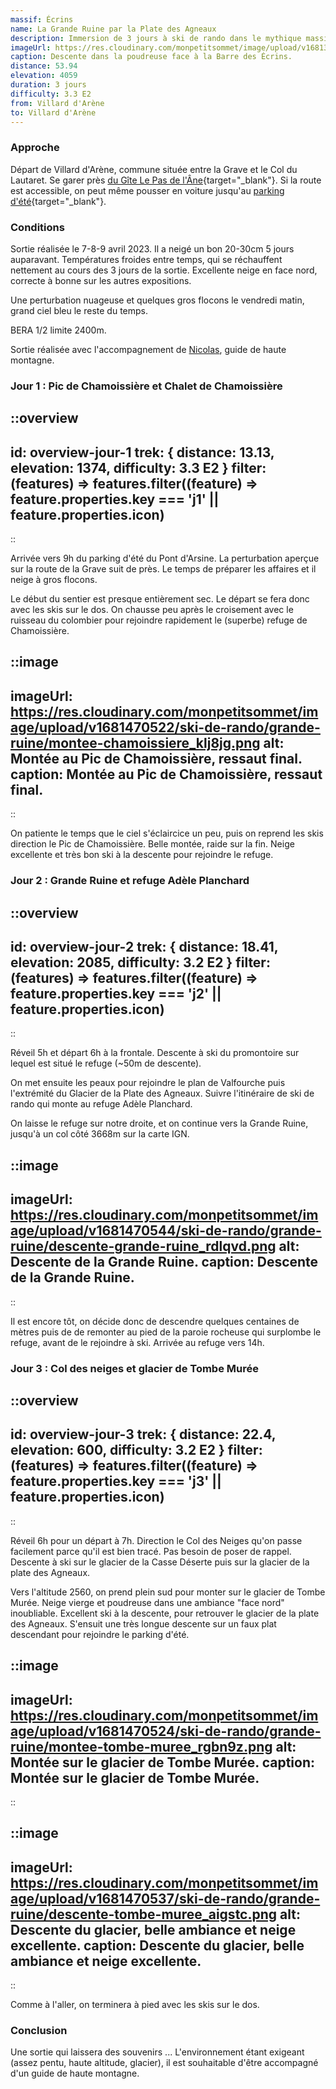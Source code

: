 ```yaml
---
massif: Écrins
name: La Grande Ruine par la Plate des Agneaux
description: Immersion de 3 jours à ski de rando dans le mythique massif des écrins. Ambiance de haute montagne entre ski sur glacier, nuit en refuge à plus de 3100m d'altitude et vue sur des sommets emblématiques tels que la barre des écrins.
imageUrl: https://res.cloudinary.com/monpetitsommet/image/upload/v1681300176/ski-de-rando/grande-ruine/grande-ruine-cover_dj8n3n.png
caption: Descente dans la poudreuse face à la Barre des Écrins.
distance: 53.94
elevation: 4059
duration: 3 jours
difficulty: 3.3 E2
from: Villard d'Arène
to: Villard d'Arène
---
```


### Approche
Départ de Villard d'Arène, commune située entre la Grave et le Col du Lautaret. Se garer près [du Gîte Le Pas de l'Âne](https://goo.gl/maps/27cpsKP9a9GwNhyk7){target="_blank"}. Si la route est accessible, on peut même pousser en voiture jusqu'au [parking d'été](https://goo.gl/maps/27cpsKP9a9GwNhyk7){target="_blank"}.

### Conditions
Sortie réalisée le 7-8-9 avril 2023. Il a neigé un bon 20-30cm 5 jours auparavant. Températures froides entre temps, qui se réchauffent nettement au cours des 3 jours de la sortie. Excellente neige en face nord, correcte à bonne sur les autres expositions.

Une perturbation nuageuse et quelques gros flocons le vendredi matin, grand ciel bleu le reste du temps.

BERA 1/2 limite 2400m.

Sortie réalisée avec l'accompagnement de [Nicolas](https://queyras-mountain-guides.com/guides), guide de haute montagne.

### Jour 1 : Pic de Chamoissière et Chalet de Chamoissière
::overview
---
id: overview-jour-1
trek: { distance: 13.13, elevation: 1374, difficulty: 3.3 E2 }
filter: (features) => features.filter((feature) => feature.properties.key === 'j1' || feature.properties.icon)
---
::

Arrivée vers 9h du parking d'été du Pont d'Arsine. La perturbation aperçue sur la route de la Grave suit de près. Le temps de préparer les affaires et il neige à gros flocons.

Le début du sentier est presque entièrement sec. Le départ se fera donc avec les skis sur le dos. On chausse peu après le croisement avec le ruisseau du colombier pour rejoindre rapidement le (superbe) refuge de Chamoissière.

::image
---
imageUrl: https://res.cloudinary.com/monpetitsommet/image/upload/v1681470522/ski-de-rando/grande-ruine/montee-chamoissiere_klj8jg.png
alt: Montée au Pic de Chamoissière, ressaut final.
caption: Montée au Pic de Chamoissière, ressaut final.
---
::

On patiente le temps que le ciel s'éclaircice un peu, puis on reprend les skis direction le Pic de Chamoissière. Belle montée, raide sur la fin. Neige excellente et très bon ski à la descente pour rejoindre le refuge.

### Jour 2 : Grande Ruine et refuge Adèle Planchard
::overview
---
id: overview-jour-2
trek: { distance: 18.41, elevation: 2085, difficulty: 3.2 E2 }
filter: (features) => features.filter((feature) => feature.properties.key === 'j2' || feature.properties.icon)
---
::

Réveil 5h et départ 6h à la frontale. Descente à ski du promontoire sur lequel est situé le refuge (~50m de descente).

On met ensuite les peaux pour rejoindre le plan de Valfourche puis l'extrémité du Glacier de la Plate des Agneaux. Suivre l'itinéraire de ski de rando qui monte au refuge Adèle Planchard.

On laisse le refuge sur notre droite, et on continue vers la Grande Ruine, jusqu'à un col côté 3668m sur la carte IGN.

::image
---
imageUrl: https://res.cloudinary.com/monpetitsommet/image/upload/v1681470544/ski-de-rando/grande-ruine/descente-grande-ruine_rdlqvd.png
alt: Descente de la Grande Ruine.
caption: Descente de la Grande Ruine.
---
::

Il est encore tôt, on décide donc de descendre quelques centaines de mètres puis de de remonter au pied de la paroie rocheuse qui surplombe le refuge, avant de le rejoindre à ski. Arrivée au refuge vers 14h.

### Jour 3 : Col des neiges et glacier de Tombe Murée
::overview
---
id: overview-jour-3
trek: { distance: 22.4, elevation: 600, difficulty: 3.2 E2 }
filter: (features) => features.filter((feature) => feature.properties.key === 'j3' || feature.properties.icon)
---
::

Réveil 6h pour un départ à 7h. Direction le Col des Neiges qu'on passe facilement parce qu'il est bien tracé. Pas besoin de poser de rappel. Descente à ski sur le glacier de la Casse Déserte puis sur la glacier de la plate des Agneaux.

Vers l'altitude 2560, on prend plein sud pour monter sur le glacier de Tombe Murée. Neige vierge et poudreuse dans une ambiance "face nord" inoubliable. Excellent ski à la descente, pour retrouver le glacier de la plate des Agneaux. S'ensuit une très longue descente sur un faux plat descendant pour rejoindre le parking d'été.

::image
---
imageUrl: https://res.cloudinary.com/monpetitsommet/image/upload/v1681470524/ski-de-rando/grande-ruine/montee-tombe-muree_rgbn9z.png
alt: Montée sur le glacier de Tombe Murée.
caption: Montée sur le glacier de Tombe Murée.
---
::

::image
---
imageUrl: https://res.cloudinary.com/monpetitsommet/image/upload/v1681470537/ski-de-rando/grande-ruine/descente-tombe-muree_aigstc.png
alt: Descente du glacier, belle ambiance et neige excellente.
caption: Descente du glacier, belle ambiance et neige excellente.
---
::

Comme à l'aller, on terminera à pied avec les skis sur le dos.

### Conclusion
Une sortie qui laissera des souvenirs ...
L'environnement étant exigeant (assez pentu, haute altitude, glacier), il est souhaitable d'être accompagné d'un guide de haute montagne.
